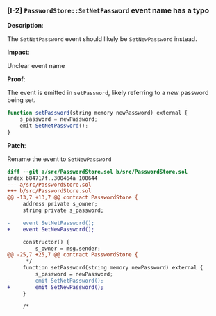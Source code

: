 ### [I-2] `PasswordStore::SetNetPassword` event name has a typo

**Description**:

The `SetNetPassword` event should likely be `SetNewPassword` instead.

**Impact**:

Unclear event name

**Proof**:

The event is emitted in `setPassword`, likely referring to a *new* password being set.

```javascript
function setPassword(string memory newPassword) external {
	s_password = newPassword;
	emit SetNetPassword();
}
```

**Patch**:

Rename the event to `SetNewPassword`

```diff
diff --git a/src/PasswordStore.sol b/src/PasswordStore.sol
index b84717f..300464a 100644
--- a/src/PasswordStore.sol
+++ b/src/PasswordStore.sol
@@ -13,7 +13,7 @@ contract PasswordStore {
     address private s_owner;
     string private s_password;

-    event SetNetPassword();
+    event SetNewPassword();

     constructor() {
         s_owner = msg.sender;
@@ -25,7 +25,7 @@ contract PasswordStore {
      */
     function setPassword(string memory newPassword) external {
         s_password = newPassword;
-        emit SetNetPassword();
+        emit SetNewPassword();
     }

     /*
```
